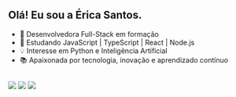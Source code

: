 ## Olá! Eu sou a Érica Santos.

- 🚀 Desenvolvedora Full-Stack em formação
- 📌 Estudando JavaScript | TypeScript | React | Node.js
- 💡 Interesse em Python e Inteligência Artificial
- 📚 Apaixonada por tecnologia, inovação e aprendizado contínuo

##
 
<div> 
 <a href="https://www.linkedin.com/in/ericatmsantos" target="_blank"><img src="https://img.shields.io/badge/-LinkedIn-%230077B5?style=for-the-badge&logo=linkedin&logoColor=white" target="_blank"></a> 
 <a href = "mailto:erica.tiago@gmail.com"><img src="https://img.shields.io/badge/-Gmail-%23333?style=for-the-badge&logo=gmail&logoColor=white" target="_blank"></a>
  <a href="https://discord.gg/erica_tmsantos" target="_blank"><img src="https://img.shields.io/badge/Discord-7289DA?style=for-the-badge&logo=discord&logoColor=white" target="_blank"></a> 
  
 <!-- <a href="https://instagram.com/ericatmsantos" target="_blank"><img src="https://img.shields.io/badge/-Instagram-%23E4405F?style=for-the-badge&logo=instagram&logoColor=white" target="_blank"></a>--!>
  
</div>

<!--
<p>
<img 
      align="center" 
      alt="GitHub Stats" 
      height="150" 
      src="https://github-readme-stats.vercel.app/api/top-langs/?username=ericatmsantos&theme=dracula&layout=compact&custom_title=Tecnologias&langs_count=9" 
  />

</p>
--!>
